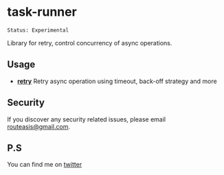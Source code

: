 # task-runner

```
Status: Experimental
```

Library for retry, control concurrency of async operations.


## Usage

* **[retry](https://github.com/ashishkpoudel/task-runner/blob/feature/readme/docs/retry.md)** Retry async operation using timeout, back-off strategy and more

## Security

If you discover any security related issues, please email routeasis@gmail.com.

## P.S

You can find me on [twitter](https://twitter.com/ashishkpoudel)
